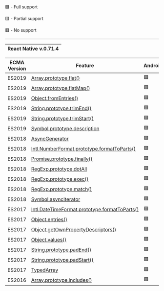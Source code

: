 🟩 - Full support

🟨 - Partial support

🟥 - No support

---

<table>
    <thead>
        <tr>
            <th colspan=3>React Native v.0.71.4</th>
        </tr>
    </thead>
</table>

| ECMA Version | Feature                                                                                                                                                             | Android | Ios |
| ------------ | ------------------------------------------------------------------------------------------------------------------------------------------------------------------- | ------- | --- |
| ES2019       | [Array.prototype.flat()](https://developer.mozilla.org/en-US/docs/Web/JavaScript/Reference/Global_Objects/Array/flat)                                               | 🟩      | 🟩  |
| ES2019       | [Array.prototype.flatMap()](https://developer.mozilla.org/en-US/docs/Web/JavaScript/Reference/Global_Objects/Array/flatMap)                                         | 🟩      | 🟩  |
| ES2019       | [Object.fromEntries()](https://developer.mozilla.org/en-US/docs/Web/JavaScript/Reference/Global_Objects/Object/fromEntries)                                         | 🟩      | 🟩  |
| ES2019       | [String.prototype.trimEnd()](https://developer.mozilla.org/en-US/docs/Web/JavaScript/Reference/Global_Objects/String/trimEnd)                                       | 🟩      | 🟩  |
| ES2019       | [String.prototype.trimStart()](https://developer.mozilla.org/en-US/docs/Web/JavaScript/Reference/Global_Objects/String/trimStart)                                   | 🟩      | 🟩  |
| ES2019       | [Symbol.prototype.description](https://developer.mozilla.org/en-US/docs/Web/JavaScript/Reference/Global_Objects/Symbol/description)                                 | 🟩      | 🟩  |
| ES2018       | [AsyncGenerator](https://developer.mozilla.org/en-US/docs/Web/JavaScript/Reference/Global_Objects/AsyncGenerator)                                                   | 🟩      | 🟩  |
| ES2018       | [Intl.NumberFormat.prototype.formatToParts()](https://developer.mozilla.org/en-US/docs/Web/JavaScript/Reference/Global_Objects/Intl/NumberFormat/formatToParts)     | 🟩      | 🟥  |
| ES2018       | [Promise.prototype.finally()](https://developer.mozilla.org/en-US/docs/Web/JavaScript/Reference/Global_Objects/Promise/finally)                                     | 🟩      | 🟩  |
| ES2018       | [RegExp.prototype.dotAll](https://developer.mozilla.org/en-US/docs/Web/JavaScript/Reference/Global_Objects/RegExp/dotAll)                                           | 🟩      | 🟩  |
| ES2018       | [RegExp.prototype.exec()](https://developer.mozilla.org/en-US/docs/Web/JavaScript/Reference/Global_Objects/RegExp/exec)                                             | 🟩      | 🟩  |
| ES2018       | [RegExp.prototype.match()](https://developer.mozilla.org/en-US/docs/Web/JavaScript/Reference/Global_Objects/RegExp/@@match)                                         | 🟩      | 🟩  |
| ES2018       | [Symbol.asyncIterator](https://developer.mozilla.org/en-US/docs/Web/JavaScript/Reference/Global_Objects/Symbol/asyncIterator)                                       | 🟩      | 🟩  |
| ES2017       | [Intl.DateTimeFormat.prototype.formatToParts()](https://developer.mozilla.org/en-US/docs/Web/JavaScript/Reference/Global_Objects/Intl/DateTimeFormat/formatToParts) | 🟩      | 🟩  |
| ES2017       | [Object.entries()](https://developer.mozilla.org/en-US/docs/Web/JavaScript/Reference/Global_Objects/Object/entries)                                                 | 🟩      | 🟩  |
| ES2017       | [Object.getOwnPropertyDescriptors()](https://developer.mozilla.org/en-US/docs/Web/JavaScript/Reference/Global_Objects/Object/getOwnPropertyDescriptors)             | 🟩      | 🟩  |
| ES2017       | [Object.values()](https://developer.mozilla.org/en-US/docs/Web/JavaScript/Reference/Global_Objects/Object/values)                                                   | 🟩      | 🟩  |
| ES2017       | [String.prototype.padEnd()](https://developer.mozilla.org/en-US/docs/Web/JavaScript/Reference/Global_Objects/String/padEnd)                                         | 🟩      | 🟩  |
| ES2017       | [String.prototype.padStart()](https://developer.mozilla.org/en-US/docs/Web/JavaScript/Reference/Global_Objects/String/padStart)                                     | 🟩      | 🟩  |
| ES2017       | [TypedArray](https://developer.mozilla.org/en-US/docs/Web/JavaScript/Reference/Global_Objects/TypedArray)                                                           | 🟩      | 🟩  |
| ES2016       | [Array.prototype.includes()](https://developer.mozilla.org/en-US/docs/Web/JavaScript/Reference/Global_Objects/Array/includes)                                       | 🟩      | 🟩  |
